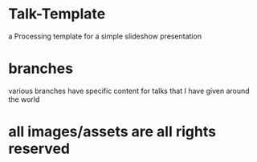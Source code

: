 Talk-Template
=============

a Processing template for a simple slideshow presentation

# branches

various branches have specific content for talks that I have given around the world

# all images/assets are all rights reserved
